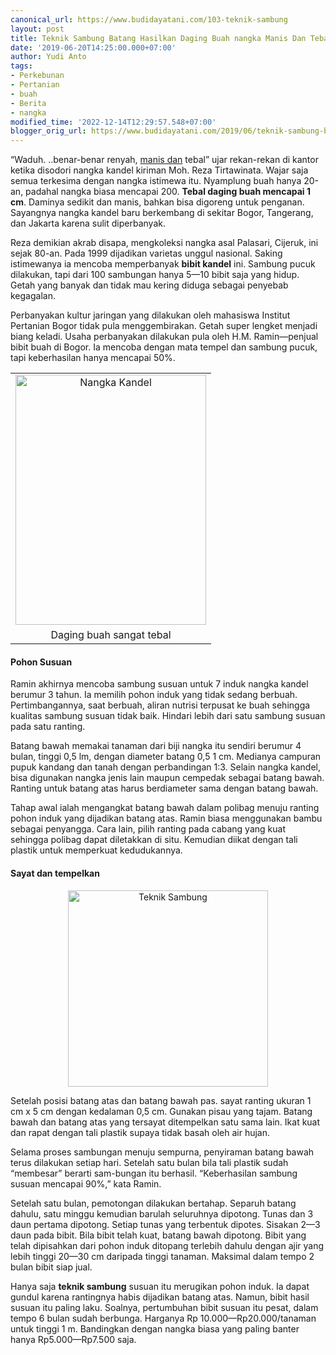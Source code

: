 ```yaml
---
canonical_url: https://www.budidayatani.com/103-teknik-sambung
layout: post
title: Teknik Sambung Batang Hasilkan Daging Buah nangka Manis Dan Tebal
date: '2019-06-20T14:25:00.000+07:00'
author: Yudi Anto
tags:
- Perkebunan
- Pertanian
- buah
- Berita
- nangka
modified_time: '2022-12-14T12:29:57.548+07:00'
blogger_orig_url: https://www.budidayatani.com/2019/06/teknik-sambung-batang-hasilkan-daging.html
---
```


<p>&#8220;Waduh. ..benar-benar renyah, <a href="https://www.budidayatani.com/2019/07/raup-untung-berlipat-lewat-bisnis-dan.html" style="display: inline !important; width: auto !important" data-wpil-post-to-="data-wpil-post-to-">manis dan</a> tebal&#8221; ujar rekan-rekan di kantor ketika disodori nangka kandel kiriman Moh. Reza Tirtawinata. Wajar saja semua terkesima dengan nangka istimewa itu. Nyamplung buah hanya 20-an, padahal nangka biasa mencapai 200. <b>Tebal daging buah mencapai 1 cm</b>. Daminya sedikit dan manis, bahkan bisa digoreng untuk penganan. Sayangnya nangka kandel baru berkembang di sekitar Bogor, Tangerang, dan Jakarta karena sulit diperbanyak.</p><p>Reza demikian akrab disapa, mengkoleksi nangka asal Palasari, Cijeruk, ini sejak 80-an. Pada 1999 dijadikan varietas unggul nasional. Saking istimewanya ia mencoba memperbanyak <b>bibit kandel</b> ini. Sambung pucuk dilakukan, tapi dari 100 sambungan hanya 5—10 bibit saja yang hidup. Getah yang banyak dan tidak mau kering diduga sebagai penyebab kegagalan.</p><p>Perbanyakan kultur jaringan yang dilakukan oleh mahasiswa Institut Pertanian Bogor tidak pula menggembirakan. Getah super lengket menjadi biang keladi. Usaha perbanyakan dilakukan pula oleh H.M. Ramin—penjual bibit buah di Bogor. Ia mencoba dengan mata tempel dan sambung pucuk, tapi keberhasilan hanya mencapai 50%.</p><table style="margin-left: auto;margin-right: auto;text-align: center" cellspacing="0" cellpadding="0" align="center"><tbody><tr><td style="text-align: center"><a style="margin-left: auto;margin-right: auto" href="https://i1.wp.com/1.bp.blogspot.com/-R51uxieDIYs/XQszgXZODaI/AAAAAAAACU4/ZLL4xi8yKi4mGfRAwFqGng5b93diIas-ACLcBGAs/s1600/buah%2Bnangka_459x600.jpg?ssl=1"><img loading="lazy" title="" src="https://i2.wp.com/1.bp.blogspot.com/-R51uxieDIYs/XQszgXZODaI/AAAAAAAACU4/ZLL4xi8yKi4mGfRAwFqGng5b93diIas-ACLcBGAs/s400/buah%2Bnangka_459x600.jpg?resize=305%2C400&amp;ssl=1" alt="Nangka Kandel" width="305" height="400" border="0" data-original-height="600" data-original-width="459" data-recalc-dims="1" /></a></td></tr><tr><td style="text-align: center">Daging buah sangat tebal</td></tr></tbody></table><h4>Pohon Susuan</h4><p>Ramin akhirnya mencoba sambung susuan untuk 7 induk nangka kandel berumur 3 tahun. Ia memilih pohon induk yang tidak sedang berbuah. Pertimbangannya, saat berbuah, aliran nutrisi terpusat ke buah sehingga kualitas sambung susuan tidak baik. Hindari lebih dari satu sambung susuan pada satu ranting.</p><p>Batang bawah memakai tanaman dari biji nangka itu sendiri berumur 4 bulan, tinggi 0,5 lm, dengan diameter batang 0,5 1 cm. Medianya campuran pupuk kandang dan tanah dengan perbandingan 1:3. Selain nangka kandel, bisa digunakan nangka jenis lain maupun cempedak sebagai batang bawah. Ranting untuk batang atas harus berdiameter sama dengan batang bawah.</p><p>Tahap awal ialah mengangkat batang bawah dalam polibag menuju ranting pohon induk yang dijadikan batang atas. Ramin biasa menggunakan bambu sebagai penyangga. Cara lain, pilih ranting pada cabang yang kuat sehingga polibag dapat diletakkan di situ. Kemudian diikat dengan tali plastik untuk memperkuat kedudukannya.</p><h4>Sayat dan tempelkan</h4><div style="clear: both;text-align: center"><a style="margin-left: 1em;margin-right: 1em" href="https://i1.wp.com/1.bp.blogspot.com/-7QzlLBK263o/XQszYR1YOSI/AAAAAAAACU0/TttaehUr4swbyZUjuwz-TBpFp2Q-PNF7QCLcBGAs/s1600/buah%2Bnangka_611x600.jpg?ssl=1"><img loading="lazy" title="" src="https://i1.wp.com/1.bp.blogspot.com/-7QzlLBK263o/XQszYR1YOSI/AAAAAAAACU0/TttaehUr4swbyZUjuwz-TBpFp2Q-PNF7QCLcBGAs/s320/buah%2Bnangka_611x600.jpg?resize=320%2C314&amp;ssl=1" alt="Teknik Sambung" width="320" height="314" border="0" data-original-height="600" data-original-width="611" data-recalc-dims="1" /></a></div><p>Setelah posisi batang atas dan batang bawah pas. sayat ranting ukuran 1 cm x 5 cm dengan kedalaman 0,5 cm. Gunakan pisau yang tajam. Batang bawah dan batang atas yang tersayat ditempelkan satu sama lain. Ikat kuat dan rapat dengan tali plastik supaya tidak basah oleh air hujan.</p><p>Selama proses sambungan menuju sempurna, penyiraman batang bawah terus dilakukan setiap hari. Setelah satu bulan bila tali plastik sudah “membesar” berarti sam-bungan itu berhasil. “Keberhasilan sambung susuan mencapai 90%,” kata Ramin.</p><p>Setelah satu bulan, pemotongan dilakukan bertahap. Separuh batang dahulu, satu minggu kemudian barulah seluruhnya dipotong. Tunas dan 3 daun pertama dipotong. Setiap tunas yang terbentuk dipotes. Sisakan 2—3 daun pada bibit. Bila bibit telah kuat, batang bawah dipotong. Bibit yang telah dipisahkan dari pohon induk ditopang terlebih dahulu dengan ajir yang lebih tinggi 20—30 cm daripada tinggi tanaman. Maksimal dalam tempo 2 bulan bibit siap jual.</p><p>Hanya saja <b>teknik sambung</b> susuan itu merugikan pohon induk. Ia dapat gundul karena rantingnya habis dijadikan batang atas. Namun, bibit hasil susuan itu paling laku. Soalnya, pertumbuhan bibit susuan itu pesat, dalam tempo 6 bulan sudah berbunga. Harganya Rp 10.000—Rp20.000/tanaman untuk tinggi 1 m. Bandingkan dengan nangka biasa yang paling banter hanya Rp5.000—Rp7.500 saja.</p>